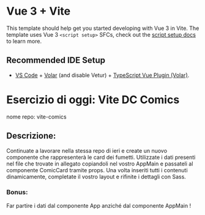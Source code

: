 # Vue 3 + Vite

This template should help get you started developing with Vue 3 in Vite. The template uses Vue 3 `<script setup>` SFCs, check out the [script setup docs](https://v3.vuejs.org/api/sfc-script-setup.html#sfc-script-setup) to learn more.

## Recommended IDE Setup

- [VS Code](https://code.visualstudio.com/) + [Volar](https://marketplace.visualstudio.com/items?itemName=Vue.volar) (and disable Vetur) + [TypeScript Vue Plugin (Volar)](https://marketplace.visualstudio.com/items?itemName=Vue.vscode-typescript-vue-plugin).

# Esercizio di oggi: Vite DC Comics

nome repo: vite-comics

## Descrizione:

Continuate a lavorare nella stessa repo di ieri e create un nuovo componente che rappresenterà le card dei fumetti.
Utilizzate i dati presenti nel file che trovate in allegato copiandoli nel vostro AppMain e passateli al componente ComicCard tramite props.
Una volta inseriti tutti i contenuti dinamicamente, completate il vostro layout e rifinite i dettagli con Sass.

### Bonus:

Far partire i dati dal componente App anziché dal componente AppMain !
